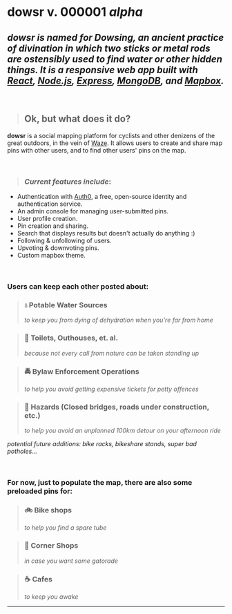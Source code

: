 # **dowsr v. 000001 _alpha_**

## _**dowsr** is named for Dowsing, an ancient practice of divination in which two sticks or metal rods are ostensibly used to find water or other hidden things. It is a responsive web app built with [React](https://reactjs.org/), [Node.js](https://nodejs.org/), [Express](https://expressjs.org/), [MongoDB](https://www.mongodb.com/), and [Mapbox](https://www.mapbox.com/)._

<br>

> ## **Ok, but what does it do?**

**dowsr** is a social mapping platform for cyclists and other denizens of the great outdoors, in the vein of [Waze](https://www.waze.com/). It allows users to create and share map pins with other users, and to find other users' pins on the map.

<br>

> ### _Current features include_:

- Authentication with [Auth0](https://auth0.com/), a free, open-source identity and authentication service.
- An admin console for managing user-submitted pins.
- User profile creation.
- Pin creation and sharing.
- Search that displays results but doesn't actually do anything :)
- Following & unfollowing of users.
- Upvoting & downvoting pins.
- Custom mapbox theme.

<br>

### Users can keep each other posted about:

> ### 💧 Potable Water Sources
>
> _to keep you from dying of dehydration when you're far from home_

> ### 💩 Toilets, Outhouses, et. al.
>
> _because not every call from nature can be taken standing up_

> ### 🚔 Bylaw Enforcement Operations
>
> _to help you avoid getting expensive tickets for petty offences_

> ### 🚧 Hazards (Closed bridges, roads under construction, etc.)
>
> _to help you avoid an unplanned 100km detour on your afternoon ride_

_potential future additions: bike racks, bikeshare stands, super bad potholes..._

<br>

### For now, just to populate the map, there are also some preloaded pins for:

> ### 🚲 Bike shops
>
> _to help you find a spare tube_

> ### 🏪 Corner Shops
>
> _in case you want some gatorade_

> ### ☕ Cafes
>
> _to keep you awake_

---
